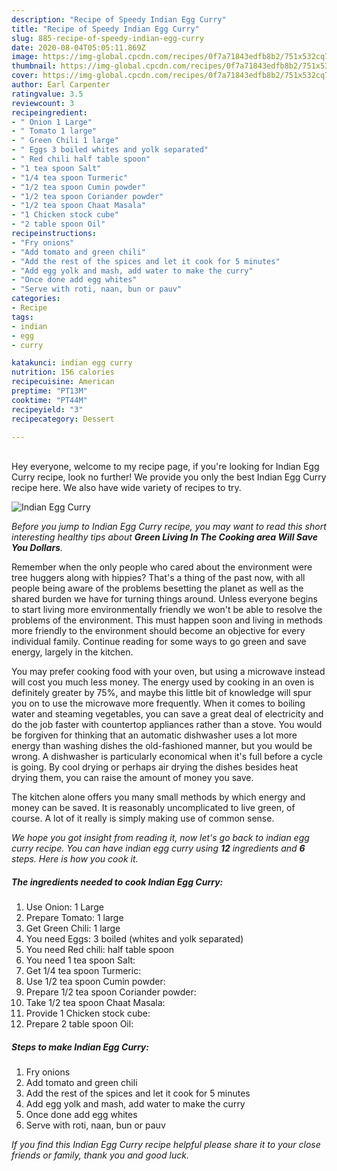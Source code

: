 ```yaml
---
description: "Recipe of Speedy Indian Egg Curry"
title: "Recipe of Speedy Indian Egg Curry"
slug: 885-recipe-of-speedy-indian-egg-curry
date: 2020-08-04T05:05:11.869Z
image: https://img-global.cpcdn.com/recipes/0f7a71843edfb8b2/751x532cq70/indian-egg-curry-recipe-main-photo.jpg
thumbnail: https://img-global.cpcdn.com/recipes/0f7a71843edfb8b2/751x532cq70/indian-egg-curry-recipe-main-photo.jpg
cover: https://img-global.cpcdn.com/recipes/0f7a71843edfb8b2/751x532cq70/indian-egg-curry-recipe-main-photo.jpg
author: Earl Carpenter
ratingvalue: 3.5
reviewcount: 3
recipeingredient:
- " Onion 1 Large"
- " Tomato 1 large"
- " Green Chili 1 large"
- " Eggs 3 boiled whites and yolk separated"
- " Red chili half table spoon"
- "1 tea spoon Salt"
- "1/4 tea spoon Turmeric"
- "1/2 tea spoon Cumin powder"
- "1/2 tea spoon Coriander powder"
- "1/2 tea spoon Chaat Masala"
- "1 Chicken stock cube"
- "2 table spoon Oil"
recipeinstructions:
- "Fry onions"
- "Add tomato and green chili"
- "Add the rest of the spices and let it cook for 5 minutes"
- "Add egg yolk and mash, add water to make the curry"
- "Once done add egg whites"
- "Serve with roti, naan, bun or pauv"
categories:
- Recipe
tags:
- indian
- egg
- curry

katakunci: indian egg curry 
nutrition: 156 calories
recipecuisine: American
preptime: "PT13M"
cooktime: "PT44M"
recipeyield: "3"
recipecategory: Dessert

---
```

<br>
Hey everyone, welcome to my recipe page, if you're looking for Indian Egg Curry recipe, look no further! We provide you only the best Indian Egg Curry recipe here. We also have wide variety of recipes to try.
<br>


![Indian Egg Curry](https://img-global.cpcdn.com/recipes/0f7a71843edfb8b2/751x532cq70/indian-egg-curry-recipe-main-photo.jpg)

<i>Before you jump to Indian Egg Curry recipe, you may want to read this short interesting healthy tips about 
<strong>Green Living In The Cooking area Will Save You Dollars</strong>.</i>
</br>

Remember when the only people who cared about the environment were tree huggers along with hippies? That's a thing of the past now, with all people being aware of the problems besetting the planet as well as the shared burden we have for turning things around. Unless everyone begins to start living more environmentally friendly we won't be able to resolve the problems of the environment. This must happen soon and living in methods more friendly to the environment should become an objective for every individual family. Continue reading for some ways to go green and save energy, largely in the kitchen.

You may prefer cooking food with your oven, but using a microwave instead will cost you much less money. The energy used by cooking in an oven is definitely greater by 75%, and maybe this little bit of knowledge will spur you on to use the microwave more frequently. When it comes to boiling water and steaming vegetables, you can save a great deal of electricity and do the job faster with countertop appliances rather than a stove. You would be forgiven for thinking that an automatic dishwasher uses a lot more energy than washing dishes the old-fashioned manner, but you would be wrong. A dishwasher is particularly economical when it's full before a cycle is going. By cool drying or perhaps air drying the dishes besides heat drying them, you can raise the amount of money you save.

The kitchen alone offers you many small methods by which energy and money can be saved. It is reasonably uncomplicated to live green, of course. A lot of it really is simply making use of common sense.


<i>We hope you got insight from reading it, now let's go back to indian egg curry recipe. You can have indian egg curry using <strong>12</strong> ingredients and <strong>6</strong> steps. Here is how you cook it.
</i>

##### The ingredients needed to cook Indian Egg Curry:

1. Use  Onion: 1 Large
1. Prepare  Tomato: 1 large
1. Get  Green Chili: 1 large
1. You need  Eggs: 3 boiled (whites and yolk separated)
1. You need  Red chili: half table spoon
1. You need 1 tea spoon Salt:
1. Get 1/4 tea spoon Turmeric:
1. Use 1/2 tea spoon Cumin powder:
1. Prepare 1/2 tea spoon Coriander powder:
1. Take 1/2 tea spoon Chaat Masala:
1. Provide 1 Chicken stock cube:
1. Prepare 2 table spoon Oil:


##### Steps to make Indian Egg Curry:

1. Fry onions
1. Add tomato and green chili
1. Add the rest of the spices and let it cook for 5 minutes
1. Add egg yolk and mash, add water to make the curry
1. Once done add egg whites
1. Serve with roti, naan, bun or pauv


<i>If you find this Indian Egg Curry recipe helpful please share it to your close friends or family, thank you and good luck.</i>
